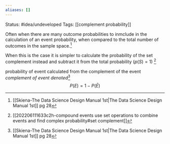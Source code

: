 ```yaml
---
aliases: []
---
```

Status: #idea/undeveloped 
Tags: [[complement probability]]

Often when there are many outcome probabilities to inmclude in the calculation of an event probability, when compared to the total number of outcomes in the sample space.[^1]

When this is the case it is simpler to calculate the probability of the set complement instead and subtract it from the total probability ($p(S)=1$)  [^2]

probability of event calculated from the complement of the event *complement of event denoted*[^1]
$$P(E) = 1 - P(\bar E)$$

[^1]: [[Skiena-The Data Science  Design Manual 1st|The Data Science Design Manual 1st]] pg 28
[^2]: [[202206111633c2h-compound events use set operations to combine events and find complex probability#set complement]]